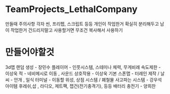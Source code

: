 # TeamProjects_LethalCompany

만들때 주의사항 각자 씬, 프리펩, 스크립트 등등 개인이 작업한거 확실히 분리해두고 남이 작업한거 건드리지말고 사용할거면 무조건 복사해서 사용하기

# 만들어야할것 
3d맵 랜덤 생성 - 장민수 
플레이어 - 인풋시스템, 스테미나 체력, 무게비례 속도제한 - 이상욱
적 - 네비메시로 이동 , 사운드 상호작용 - 이상욱
기본 스폰맵 - 터레인 제작 / 날씨 - 안개 , 일식
터미널 - 이동할 위성, 상점 시스템 / 폐철물 사고파는 시스템 - 강우석
아이템 후레쉬,삽 , 라디오, 제트팩, 잽건(전기충격기),  등등 배터리 충전기 - 양희찬

